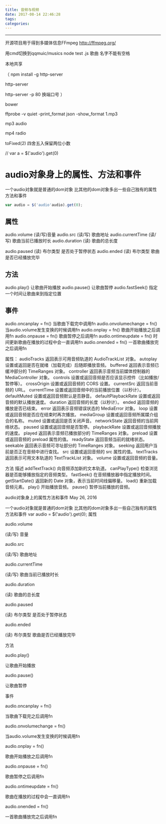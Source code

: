 ```yaml
---
title: 音频与视频
date: 2017-08-14 22:46:28
tags:
categories:
---
```

------

开源项目用于得到多媒体信息FFmpeg
http://ffmpeg.org/

用cmd切换到qqmuic/musics
node test .js
歌曲 名字不能有空格

本地共享

（
npm install -g http-server

http-server

http-server -p 80 换端口号
）

bower

ffprobe -v quiet -print_format json -show_format 1.mp3

mp3 audio

mp4 radio

toFixed(2) 四舍五入保留两位小数

// var a = $('audio').get(0)

# audio对象身上的属性、方法和事件
一个audio对象就是普通的dom对象
比其他的dom对象多出一些自己独有的属性方法和事件

```javascript
var audio = $('audio'audio).get(0);
```
## 属性
audio.volume (读/写)音量
audio.src (读/写) 歌曲地址
audio.currentTime (读/写) 歌曲当前已播放时长
audio.duration (读) 歌曲的总长度

audio.paused (读) 布尔类型 是否处于暂停状态
audio.ended (读) 布尔类型 歌曲 是否已经播放完毕

## 方法
audio.play() 让歌曲开始播放
audio.pause() 让歌曲暂停
audio.fastSeek() 指定一个时间让歌曲来到指定位置

## 事件
audio.oncanplay = fn() 当歌曲下载完中调用fn
audio.onvolumechange = fn() 当audio.volume发生变换的时候调用fn
audio.onplay = fn() 歌曲开始播放之后调用fn
audio.onpause = fn() 歌曲暂停之后调用fn
audio.ontimeupdate = fn() 时间更新歌曲在播放的过程中会一直调用fn
audio.onended = fn() 一首歌曲播放完之后调用fn

属性：
audioTracks 返回表示可用音频轨道的 AudioTrackList 对象。
autoplay 设置或返回是否在就绪（加载完成）后随即播放音频。
buffered 返回表示音频已缓冲部分的 TimeRanges 对象。
controller 返回表示音频当前媒体控制器的 MediaController 对象。
controls 设置或返回音频是否应该显示控件（比如播放/暂停等）。
crossOrigin 设置或返回音频的 CORS 设置。
currentSrc 返回当前音频的 URL。
currentTime 设置或返回音频中的当前播放位置（以秒计）。
defaultMuted 设置或返回音频默认是否静音。
defaultPlaybackRate 设置或返回音频的默认播放速度。
duration 返回音频的长度（以秒计）。
ended 返回音频的播放是否已结束。
error 返回表示音频错误状态的 MediaError 对象。
loop 设置或返回音频是否应在结束时再次播放。
mediaGroup 设置或返回音频所属媒介组合的名称。
muted 设置或返回是否关闭声音。
networkState 返回音频的当前网络状态。
paused 设置或返回音频是否暂停。
playbackRate 设置或返回音频播放的速度。
played 返回表示音频已播放部分的 TimeRanges 对象。
preload 设置或返回音频的 preload 属性的值。
readyState 返回音频当前的就绪状态。
seekable 返回表示音频可寻址部分的 TimeRanges 对象。
seeking 返回用户当前是否正在音频中进行查找。
src 设置或返回音频的 src 属性的值。
textTracks 返回表示可用文本轨道的 TextTrackList 对象。
volume 设置或返回音频的音量。

方法 描述
addTextTrack() 向音频添加新的文本轨道。
canPlayType() 检查浏览器是否能够播放指定的音频类型。
fastSeek() 在音频播放器中指定播放时间。
getStartDate() 返回新的 Date 对象，表示当前时间线偏移量。
load() 重新加载音频元素。
play() 开始播放音频。
pause() 暂停当前播放的音频。

audio对象身上的属性方法和事件
May 26, 2016

一个audio对象就是普通的dom对象 比其他的dom对象多出一些自己独有的属性方法和事件
var audio = $('audio').get(0);
属性

audio.volume

(读/写) 音量

audio.src

(读/写) 歌曲地址

audio.currentTime

(读/写) 歌曲当前已播放时长

audio.duration

(读) 歌曲的总长度

audio.paused

(读) 布尔类型 是否处于暂停状态

audio.ended

(读) 布尔类型 歌曲是否已经播放完毕

方法

audio.play()

让歌曲开始播放

audio.pause()

让歌曲暂停

事件

audio.oncanplay = fn()

当歌曲下载完之后调用fn

audio.onvolumechange = fn()

当audio.volume发生变换的时候调用fn

audio.onplay = fn()

歌曲开始播放之后调用fn

audio.onpause = fn()

歌曲暂停之后调用fn

audio.ontimeupdate = fn()

歌曲在播放的过程中会一直调用fn

audio.onended = fn()

一首歌曲播放完之后调用fn